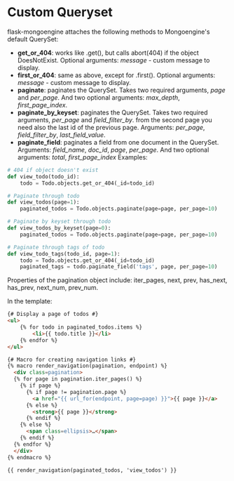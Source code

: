 # Custom Queryset

flask-mongoengine attaches the following methods to Mongoengine's default QuerySet:

* **get_or_404**: works like .get(), but calls abort(404) if the object DoesNotExist.
  Optional arguments: *message* - custom message to display.
* **first_or_404**: same as above, except for .first().
  Optional arguments: *message* - custom message to display.
* **paginate**: paginates the QuerySet. Takes two required arguments, *page* and *per_page*.
   And two optional arguments: *max_depth*, *first_page_index*.
* **paginate_by_keyset**: paginates the QuerySet. Takes two required arguments,
  *per_page* and *field_filter_by*.
  from the second page you need also the last id of the previous page.
  Arguments: *per_page*, *field_filter_by*, *last_field_value*.
* **paginate_field**: paginates a field from one document in the QuerySet.
  Arguments: *field_name*, *doc_id*, *page*, *per_page*.
  And two optional arguments: *total*, *first_page_index*
Examples:

```python
# 404 if object doesn't exist
def view_todo(todo_id):
    todo = Todo.objects.get_or_404(_id=todo_id)

# Paginate through todo
def view_todos(page=1):
    paginated_todos = Todo.objects.paginate(page=page, per_page=10)

# Paginate by keyset through todo
def view_todos_by_keyset(page=0):
    paginated_todos = Todo.objects.paginate(page=page, per_page=10)

# Paginate through tags of todo
def view_todo_tags(todo_id, page=1):
    todo = Todo.objects.get_or_404(_id=todo_id)
    paginated_tags = todo.paginate_field('tags', page, per_page=10)
```

Properties of the pagination object include: iter_pages, next, prev, has_next,
has_prev, next_num, prev_num.

In the template:

```html
{# Display a page of todos #}
<ul>
    {% for todo in paginated_todos.items %}
        <li>{{ todo.title }}</li>
    {% endfor %}
</ul>

{# Macro for creating navigation links #}
{% macro render_navigation(pagination, endpoint) %}
  <div class=pagination>
  {% for page in pagination.iter_pages() %}
    {% if page %}
      {% if page != pagination.page %}
        <a href="{{ url_for(endpoint, page=page) }}">{{ page }}</a>
      {% else %}
        <strong>{{ page }}</strong>
      {% endif %}
    {% else %}
      <span class=ellipsis>…</span>
    {% endif %}
  {% endfor %}
  </div>
{% endmacro %}

{{ render_navigation(paginated_todos, 'view_todos') }}
```
